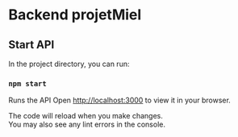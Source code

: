 # Backend projetMiel

## Start API

In the project directory, you can run:

### `npm start`

Runs the API
Open [http://localhost:3000](http://localhost:3000) to view it in your browser.

The code will reload when you make changes.\
You may also see any lint errors in the console.

